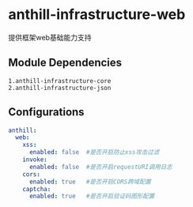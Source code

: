 # anthill-infrastructure-web

提供框架web基础能力支持

## Module Dependencies

~~~
1.anthill-infrastructure-core
2.anthill-infrastructure-json
~~~

## Configurations

~~~yml
anthill:
  web:
    xss:
      enabled: false  #是否开启防止xss攻击过滤
    invoke:
      enabled: false  #是否开启requestURI调用日志
    cors:
      enabled: true   #是否开启CORS跨域配置
    captcha:
      enabled: true   #是否开启验证码图形配置
~~~

